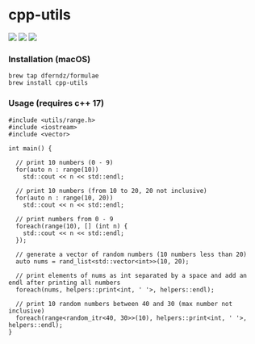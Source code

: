 # cpp-utils

![](https://badgen.net/github/license/dferndz/cpp-utils)
![](https://badgen.net/github/tag/dferndz/cpp-utils)
![](https://badgen.net/github/checks/dferndz/cpp-utils/main/test)


### Installation (macOS)

`brew tap dferndz/formulae`  
`brew install cpp-utils`

### Usage (requires c++ 17)

```
#include <utils/range.h>
#include <iostream>
#include <vector>

int main() {

  // print 10 numbers (0 - 9)
  for(auto n : range(10))
    std::cout << n << std::endl;

  // print 10 numbers (from 10 to 20, 20 not inclusive)
  for(auto n : range(10, 20))
    std::cout << n << std::endl;

  // print numbers from 0 - 9
  foreach(range(10), [] (int n) {
    std::cout << n << std::endl;
  });

  // generate a vector of random numbers (10 numbers less than 20)
  auto nums = rand_list<std::vector<int>>(10, 20);

  // print elements of nums as int separated by a space and add an endl after printing all numbers
  foreach(nums, helpers::print<int, ' '>, helpers::endl);

  // print 10 random numbers between 40 and 30 (max number not inclusive)
  foreach(range<random_itr<40, 30>>(10), helpers::print<int, ' '>, helpers::endl);
}
```
